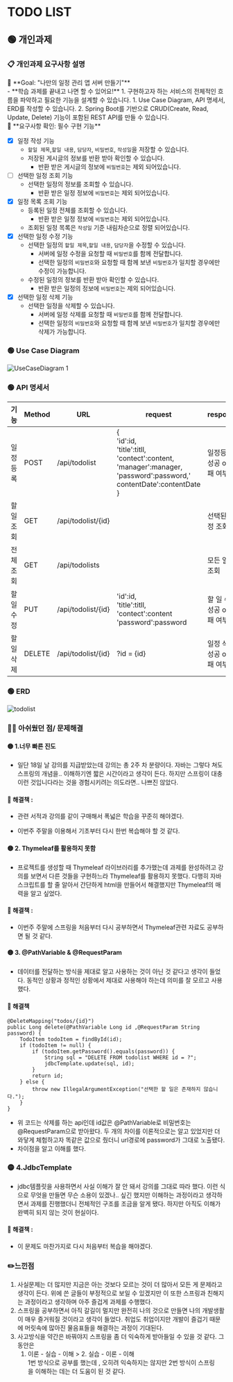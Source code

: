 
# TODO LIST

## 🟢 개인과제

### 📋 개인과제 요구사항 설명

<aside> 🏁 **Goal: "나만의 일정 관리 앱 서버 만들기"**

</aside>
- **학습 과제를 끝내고 나면 할 수 있어요!**
    1. 구현하고자 하는 서비스의 전체적인 흐름을 파악하고 필요한 기능을 설계할 수 있습니다.
        1. Use Case Diagram, API 명세서, ERD를 작성할 수 있습니다.
    2. Spring Boot를 기반으로 CRUD(Create, Read, Update, Delete) 기능이 포함된 REST API를 만들 수 있습니다.

<aside> 🚩 **요구사항 확인: 필수 구현 기능**

</aside>

- [x] 일정 작성 기능
    - `할일 제목`,`할일 내용`, `담당자`, `비밀번호`, `작성일`을 저장할 수 있습니다.
    - 저장된 게시글의 정보를 반환 받아 확인할 수 있습니다.
        - 반환 받은 게시글의 정보에 `비밀번호`는 제외 되어있습니다.
- [ ] 선택한 일정 조회 기능
    - 선택한 일정의 정보를 조회할 수 있습니다.
        - 반환 받은 일정 정보에 `비밀번호`는 제외 되어있습니다.
- [x] 일정 목록 조회 기능
    - 등록된 일정 전체를 조회할 수 있습니다.
        - 반환 받은 일정 정보에 `비밀번호`는 제외 되어있습니다.
    - 조회된 일정 목록은 `작성일` 기준 내림차순으로 정렬 되어있습니다.
- [x] 선택한 일정 수정 기능
    - 선택한 일정의 `할일 제목`,`할일 내용`, `담당자`을 수정할 수 있습니다.
        - 서버에 일정 수정을 요청할 때 `비밀번호`를 함께 전달합니다.
        - 선택한 일정의 `비밀번호`와 요청할 때 함께 보낸 `비밀번호`가 일치할 경우에만 수정이 가능합니다.
    - 수정된 일정의 정보를 반환 받아 확인할 수 있습니다.
        - 반환 받은 일정의 정보에 `비밀번호`는 제외 되어있습니다.
- [x] 선택한 일정 삭제 기능
    - 선택한 일정을 삭제할 수 있습니다.
        - 서버에 일정 삭제를 요청할 때 `비밀번호`를 함께 전달합니다.
        - 선택한 일정의 `비밀번호`와 요청할 때 함께 보낸 `비밀번호`가 일치할 경우에만 삭제가 가능합니다.
### 🟢 Use Case Diagram

![UseCaseDiagram 1](https://github.com/pie0902/todo/assets/47919911/a2fc1934-a8a2-4040-b7f8-89c58f73d609)

### 🟢 API 명세서
| 기능 | Method | URL | request | response |  |
| ---- | ---- | ---- | ---- | ---- | ---- |
| 일정 등록 | POST | /api/todolist | {<br>'id':id,<br>'title':titll,<br>'contect':content,<br>'manager':manager,<br>'password':password,'<br>contentDate':contentDate<br>} | 일정등록 성공 or 실패 여부 |  |
| 할 일 조회 | GET | /api/todolist/{id} |  | 선택된 일정 조회 |  |
| 전체 조회 | GET | /api/todolists |  | 모든 일정 조회 |  |
| 할 일 수정 | PUT | /api/todolist/{id} | 'id':id,<br>'title':titll,<br>'contect':content<br>'password':password | 할 일 수정 성공 or 실패 여부 |  |
| 할 일 삭제 | DELETE | /api/todolist/{id} | ?id = {id} | 일정 삭제 성공 or 실패 여부 |  |

### 🟢 ERD

![todolist](https://github.com/pie0902/todo/assets/47919911/31633c91-2ba5-4021-bae0-860095116f2a)

### 😵‍💫 아쉬웠던 점/ 문제해결

#### 🟡 1.너무 빠른 진도
- 일단 18일 날 강의를 지급받았는데 강의는 총 2주 차 분량이다. 자바는 그렇다 쳐도 스프링의 개념을.. 이해하기엔 짧은 시간이라고 생각이 든다. 하지만 스프링이 대충 이런 것입니다라는 것을 경험시키려는 의도라면.. 나쁘진 않았다.
#### 👊 해결책 : 
* 관련 서적과 강의를 같이 구매해서 폭넓은 학습을 꾸준히 해야겠다.
- 이번주 주말을 이용해서 기초부터 다시 한번 복습해야 할 것 같다.
#### 🟡 2. Thymeleaf를 활용하지 못함
* 프로젝트를 생성할 때 Thymeleaf 라이브러리를 추가했는데 과제를 완성하려고 강의를 보면서 다른 것들을 구현하느라 Thymeleaf를 활용하지 못했다. 다행히 자바스크립트를 할 줄 알아서 간단하게 html을 만들어서 해결했지만 Thymeleaf의 매력을 알고 싶었다.
#### 👊 해결책 :
* 이번주 주말에 스프링을 처음부터 다시 공부하면서 Thymeleaf관련 자료도 공부하면 될 것 같다.
#### 🟡 3. @PathVariable & @RequestParam
- 데이터를 전달하는 방식을 제대로 알고 사용하는 것이 아닌 것 같다고 생각이 들었다. 동적인 상황과 정적인 상황에서 제대로 사용해야 하는데 의미를 잘 모르고 사용했다.
#### 👊 해결책
~~~
@DeleteMapping("todos/{id}")  
public Long delete(@PathVariable Long id ,@RequestParam String password) {  
    TodoItem todoItem = findById(id);  
    if (todoItem != null) {  
        if (todoItem.getPassword().equals(password)) {  
            String sql = "DELETE FROM todolist WHERE id = ?";  
            jdbcTemplate.update(sql, id);  
        }  
        return id;  
    } else {  
        throw new IllegalArgumentException("선택한 할 일은 존재하지 않습니다.");  
    }  
}
~~~
- 위 코드는 삭제를 하는 api인데 id값은 @PathVariable로 비밀번호는 @RequestParam으로 받아왔다. 두 개의 차이를 이론적으로는 알고 있었지만 더 와닿게 체험하고자 똑같은 값으로 줬더니 url경로에 password가 그대로 노출됐다.
- 차이점을 알고 이해를 했다.
### 🟡 4.JdbcTemplate
- jdbc템플릿을 사용하면서 사실 이해가 잘 안 돼서 강의를 그대로 따라 했다. 이런 식으로 무엇을 만들면 무슨 소용이 있겠나.. 싶긴 했지만 이해하는 과정이라고 생각하면서 과제를 진행했더니 전체적인 구조를 조금을 알게 됐다. 하지만 아직도 이해가 완벽히 되지 않는 것이 현실이다.
#### 👊 해결책 :
* 이 문제도 마찬가지로 다시 처음부터 복습을 해야겠다.
### **✏️느낀점**
1. 사실문제는 더 많지만 지금은 아는 것보다 모르는 것이 더 많아서 모든 게 문제라고 생각이 든다. 위에 쓴 글들이 부정적으로 보일 수 있겠지만 이 또한 스프링과 친해지는 과정이라고 생각하며 아주 즐겁게 과제를 수행했다.
2. 스프링을 공부하면서 아직 갈길이 멀지만 완전히 나의 것으로 만들면 나의 개발생활이 매우 즐거워질 것이라고 생각이 들었다. 취업도 취업이지만 개발이 즐겁기 때문에 머릿속에 많아진 물음표들을 해결하는 과정이 기대된다.
3. 사고방식을 약간은 바꿔야지 스프링을 좀 더 익숙하게 받아들일 수 있을 것 같다. 그동안은
    1. 이론 - 실습 - 이해 > 2. 실습 - 이론 - 이해  
    1번 방식으로 공부를 했는데 , 오히려 익숙하지는 않지만 2번 방식이 스프링을 이해하는 데는 더 도움이 된 것 같다.
